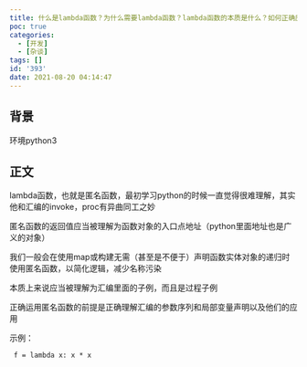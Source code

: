 ```yaml
---
title: 什么是lambda函数？为什么需要lambda函数？lambda函数的本质是什么？如何正确应用lambda函数？
poc: true
categories:
  - [开发]
  - [杂谈]
tags: []
id: '393'
date: 2021-08-20 04:14:47
---
```


## 背景

环境python3

## 正文

lambda函数，也就是匿名函数，最初学习python的时候一直觉得很难理解，其实他和汇编的invoke，proc有异曲同工之妙

匿名函数的返回值应当被理解为函数对象的入口点地址（python里面地址也是广义的对象）

我们一般会在使用map或构建无需（甚至是不便于）声明函数实体对象的递归时使用匿名函数，以简化逻辑，减少名称污染

本质上来说应当被理解为汇编里面的子例，而且是过程子例

正确运用匿名函数的前提是正确理解汇编的参数序列和局部变量声明以及他们的应用

示例：

```
 f = lambda x: x * x
```